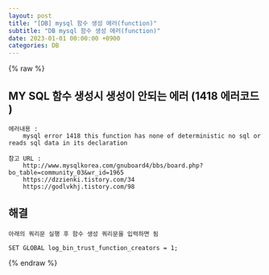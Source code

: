 ```yaml
---
layout: post
title: "[DB] mysql 함수 생성 에러(function)"
subtitle: "DB mysql 함수 생성 에러(function)"
date: 2023-01-01 00:00:00 +0900
categories: DB
---
```

{% raw %}
## MY SQL 함수 생성시 생성이 안되는 에러 (1418 에러코드 )  
  
	에러내용 :  
		mysql error 1418 this function has none of deterministic no sql or reads sql data in its declaration  
  
	참고 URL :  
		http://www.mysqlkorea.com/gnuboard4/bbs/board.php?bo_table=community_03&wr_id=1965  
		https://dzzienki.tistory.com/34  
		https://godlvkhj.tistory.com/98  
  
## 해결  
	아래의 쿼리문 실행 후 함수 생성 쿼리문을 입력하면 됨  
  
	SET GLOBAL log_bin_trust_function_creators = 1;  
  
                                                                                                                                                                                                                                                                                                                                                                                                                                         

{% endraw %}

